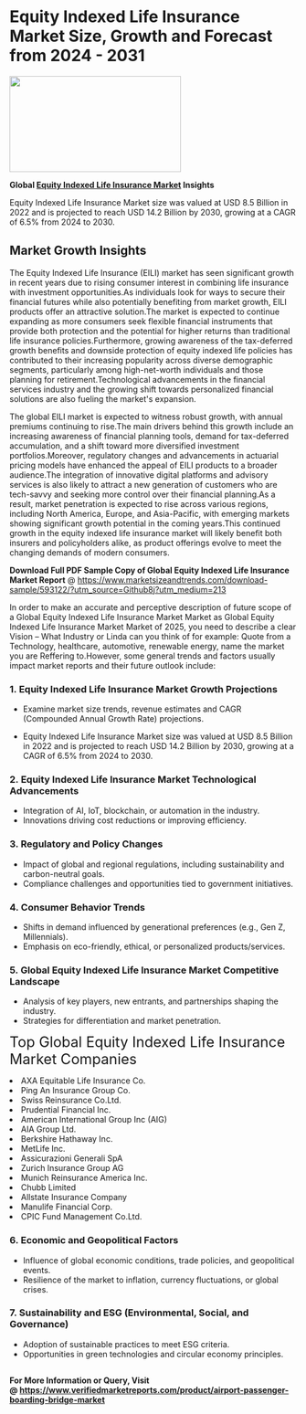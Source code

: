 <H1>Equity Indexed Life Insurance Market Size, Growth and Forecast from 2024 - 2031</H1><img class="aligncenter size-medium wp-image-584254" src="https://thirdeyenews.in/wp-content/uploads/2024/09/Global-Market-Research-300x168.jpeg" alt="" width="300" height="168" /><p><strong>Global&nbsp;<a href="https://www.marketsizeandtrends.com/download-sample/593122/?utm_source=Github8j?utm_medium=213">Equity Indexed Life Insurance Market</a> Insights</strong></p><p>Equity Indexed Life Insurance Market size was valued at USD 8.5 Billion in 2022 and is projected to reach USD 14.2 Billion by 2030, growing at a CAGR of 6.5% from 2024 to 2030.</p><p><h2>Market Growth Insights</h2> <p>The Equity Indexed Life Insurance (EILI) market has seen significant growth in recent years due to rising consumer interest in combining life insurance with investment opportunities.As individuals look for ways to secure their financial futures while also potentially benefiting from market growth, EILI products offer an attractive solution.The market is expected to continue expanding as more consumers seek flexible financial instruments that provide both protection and the potential for higher returns than traditional life insurance policies.Furthermore, growing awareness of the tax-deferred growth benefits and downside protection of equity indexed life policies has contributed to their increasing popularity across diverse demographic segments, particularly among high-net-worth individuals and those planning for retirement.Technological advancements in the financial services industry and the growing shift towards personalized financial solutions are also fueling the market's expansion.</p> <p>The global EILI market is expected to witness robust growth, with annual premiums continuing to rise.The main drivers behind this growth include an increasing awareness of financial planning tools, demand for tax-deferred accumulation, and a shift toward more diversified investment portfolios.Moreover, regulatory changes and advancements in actuarial pricing models have enhanced the appeal of EILI products to a broader audience.The integration of innovative digital platforms and advisory services is also likely to attract a new generation of customers who are tech-savvy and seeking more control over their financial planning.As a result, market penetration is expected to rise across various regions, including North America, Europe, and Asia-Pacific, with emerging markets showing significant growth potential in the coming years.This continued growth in the equity indexed life insurance market will likely benefit both insurers and policyholders alike, as product offerings evolve to meet the changing demands of modern consumers.</p> <p><span class=""><strong>Download Full PDF Sample Copy of Global Equity Indexed Life Insurance Market Report</strong> @ <a href="https://www.marketsizeandtrends.com/download-sample/593122/?utm_source=Github8j?utm_medium=213" target="_blank">https://www.marketsizeandtrends.com/download-sample/593122/?utm_source=Github8j?utm_medium=213</a></span></p><p>In order to make an accurate and perceptive description of future scope of a Global&nbsp;Equity Indexed Life Insurance Market Market as Global&nbsp;Equity Indexed Life Insurance Market Market of 2025, you need to describe a clear Vision &ndash; What Industry or Linda can you think of for example: Quote from a Technology, healthcare, automotive, renewable energy, name the market you are Reffering to.However, some general trends and factors usually impact market reports and their future outlook include:</p><h3>1.&nbsp;<strong>Equity Indexed Life Insurance Market Growth Projections</strong></h3><ul><li>Examine market size trends, revenue estimates and CAGR (Compounded Annual Growth Rate) projections.</li><li><p>Equity Indexed Life Insurance Market size was valued at USD 8.5 Billion in 2022 and is projected to reach USD 14.2 Billion by 2030, growing at a CAGR of 6.5% from 2024 to 2030.</p></li></ul><h3>2.&nbsp;<strong>Equity Indexed Life Insurance Market Technological Advancements</strong></h3><ul><li>Integration of AI, IoT, blockchain, or automation in the industry.</li><li>Innovations driving cost reductions or improving efficiency.</li></ul><h3>3.&nbsp;<strong>Regulatory and Policy Changes</strong></h3><ul><li>Impact of global and regional regulations, including sustainability and carbon-neutral goals.</li><li>Compliance challenges and opportunities tied to government initiatives.</li></ul><h3>4.&nbsp;<strong>Consumer Behavior Trends</strong></h3><ul><li>Shifts in demand influenced by generational preferences (e.g., Gen Z, Millennials).</li><li>Emphasis on eco-friendly, ethical, or personalized products/services.</li></ul><h3>5.&nbsp;<strong>Global Equity Indexed Life Insurance Market Competitive Landscape</strong></h3><ul><li>Analysis of key players, new entrants, and partnerships shaping the industry.</li><li>Strategies for differentiation and market penetration.</li></ul><p data-pm-slice="1 1 []"><span style="color: inherit; font-family: inherit; font-size: 25px;">Top Global Equity Indexed Life Insurance Market Companies</span></p><div class="" data-test-id=""><p><li>AXA Equitable Life Insurance Co.</li><li> Ping An Insurance Group Co.</li><li> Swiss Reinsurance Co.Ltd.</li><li> Prudential Financial Inc.</li><li> American International Group Inc (AIG)</li><li> AIA Group Ltd.</li><li> Berkshire Hathaway Inc.</li><li> MetLife Inc.</li><li> Assicurazioni Generali SpA</li><li> Zurich Insurance Group AG</li><li> Munich Reinsurance America Inc.</li><li> Chubb Limited</li><li> Allstate Insurance Company</li><li> Manulife Financial Corp.</li><li> CPIC Fund Management Co.Ltd.</li></p></div><h3>6.&nbsp;<strong>Economic and Geopolitical Factors</strong></h3><ul><li>Influence of global economic conditions, trade policies, and geopolitical events.</li><li>Resilience of the market to inflation, currency fluctuations, or global crises.</li></ul><h3>7.&nbsp;<strong>Sustainability and ESG (Environmental, Social, and Governance)</strong></h3><ul><li>Adoption of sustainable practices to meet ESG criteria.</li><li>Opportunities in green technologies and circular economy principles.</li></ul><h2><strong style="font-size: 14px;">For More Information or Query, Visit @&nbsp;</strong><a style="background-color: #ffffff; font-size: 14px;" href="https://www.marketsizeandtrends.com/report/equity-indexed-life-insurance-market/" target="_blank">https://www.verifiedmarketreports.com/product/airport-passenger-boarding-bridge-market</a></h2>